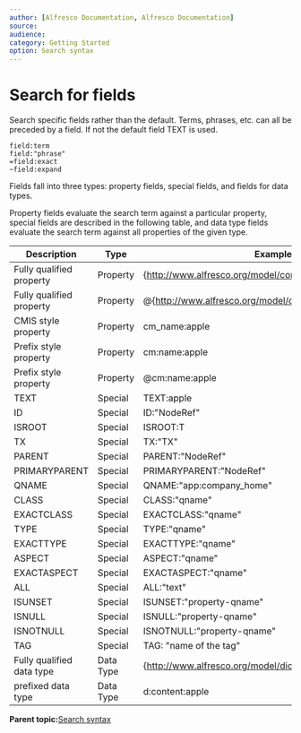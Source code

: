 ```yaml
---
author: [Alfresco Documentation, Alfresco Documentation]
source: 
audience: 
category: Getting Started
option: Search syntax
---
```


# Search for fields

Search specific fields rather than the default. Terms, phrases, etc. can all be preceded by a field. If not the default field TEXT is used.

```
field:term
field:"phrase"
=field:exact
~field:expand

```

Fields fall into three types: property fields, special fields, and fields for data types.

Property fields evaluate the search term against a particular property, special fields are described in the following table, and data type fields evaluate the search term against all properties of the given type.

|Description|Type|Example|
|-----------|----|-------|
|Fully qualified property|Property|\{http://www.alfresco.org/model/content/1.0\}name:apple|
|Fully qualified property|Property|@\{http://www.alfresco.org/model/content/1.0\}name:apple|
|CMIS style property|Property|cm\_name:apple|
|Prefix style property|Property|cm:name:apple|
|Prefix style property|Property|@cm:name:apple|
|TEXT|Special|TEXT:apple|
|ID|Special|ID:"NodeRef"|
|ISROOT|Special|ISROOT:T|
|TX|Special|TX:"TX"|
|PARENT|Special|PARENT:"NodeRef"|
|PRIMARYPARENT|Special|PRIMARYPARENT:"NodeRef"|
|QNAME|Special|QNAME:"app:company\_home"|
|CLASS|Special|CLASS:"qname"|
|EXACTCLASS|Special|EXACTCLASS:"qname"|
|TYPE|Special|TYPE:"qname"|
|EXACTTYPE|Special|EXACTTYPE:"qname"|
|ASPECT|Special|ASPECT:"qname"|
|EXACTASPECT|Special|EXACTASPECT:"qname"|
|ALL|Special|ALL:"text"|
|ISUNSET|Special|ISUNSET:"property-qname"|
|ISNULL|Special|ISNULL:"property-qname"|
|ISNOTNULL|Special|ISNOTNULL:"property-qname"|
|TAG|Special|TAG: "name of the tag"|
|Fully qualified data type|Data Type|\{http://www.alfresco.org/model/dictionary/1.0\}content:apple|
|prefixed data type|Data Type|d:content:apple|

**Parent topic:**[Search syntax](../concepts/rm-searchsyntax-intro.md)

